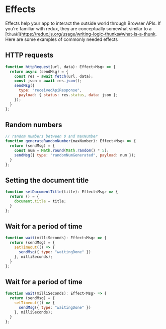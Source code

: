 # Effects

Effects help your app to interact the outside world through Browser APIs.
If you're familiar with redux, they are conceptually somewhat similar to a [`thunk`](https://redux.js.org/usage/writing-logic-thunks#what-is-a-thunk.
Here are some examples of commonly needed effects

## HTTP requests

```js
function httpRequest(url, data): Effect<Msg> => {
  return async (sendMsg) = {
    const res = await fetch(url, data);
    const json = await res.json();
    sendMsg({ 
      type: "receivedApiResponse", 
      payload: { status: res.status, data: json };
    });
  }
};
```

## Random numbers

```js
// random numbers between 0 and maxNumber
function generateRandomNumber(maxNumber): Effect<Msg> => {
  return (sendMsg) = {
    const num = Math.round(Math.random() * 5);
    sendMsg({ type: "randomNumGenerated", payload: num });
  }
};
```

## Setting the document title

```js
function setDocumentTitle(title): Effect<Msg> => {
  return () = {
    document.title = title;
  }
};
```

## Wait for a period of time

```js
function wait(milliSeconds): Effect<Msg> => {
  return (sendMsg) = {
    setTimeout(() => { 
      sendMsg({ type: "waitingDone" })
    }, milliSeconds);
  }
};
```

## Wait for a period of time

```js
function wait(milliSeconds): Effect<Msg> => {
  return (sendMsg) = {
    setTimeout(() => { 
      sendMsg({ type: "waitingDone" })
    }, milliSeconds);
  }
};
```
